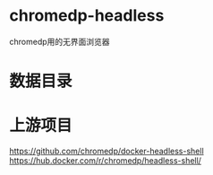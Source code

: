 # chromedp-headless
chromedp用的无界面浏览器


# 数据目录


# 上游项目
https://github.com/chromedp/docker-headless-shell
https://hub.docker.com/r/chromedp/headless-shell/